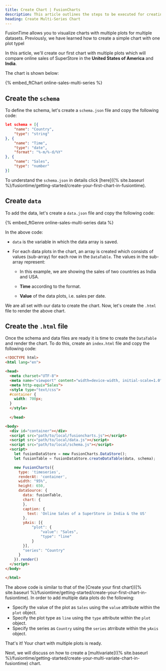 ```yaml
---
title: Create Chart | FusionCharts
description: This article outlines the steps to be executed for creating a multi-series chart.
heading: Create Multi-Series Chart
---
```


FusionTime allows you to visualize charts with multiple plots for multiple datasets. Previously, we have learned how to create a simple chart with one plot typel  

In this article, we'll create our first chart with multiple plots which will compare online sales of SuperStore in the **United States of America** and **India**. 

The chart is shown below:

{% embed_ftChart online-sales-multi-series %}

## Create the `schema`

To define the schema, let's create a `schema.json` file and copy the following code:

```JSON
let schema = [{
    "name": "Country",
    "type": "string"
}, {
    "name": "Time",
    "type": "date",
    "format": "%-m/%-d/%Y"
}, {
    "name": "Sales",
    "type": "number"
}]
```
To understand the `schema.json` in details click [here]({% site.baseurl %}/fusiontime/getting-started/create-your-first-chart-in-fusiontime).

## Create `data`

To add the data, let's create a `data.json` file and copy the following code:

{% embed_ftGenre online-sales-multi-series data %}

In the above code:

* `data` is the variable in which the data array is saved.

* For each data plots in the chart, an array is created which consists of values (sub-array) for each row in the `DataTable`. The values in the sub-array represent:

    * In this example, we are showing the sales of two countries as India and USA.

    * **Time** according to the format.

    * **Value** of the data plots, i.e. sales per date.

We are all set with our data to create the chart. Now, let's create the `.html` file to render the above chart.

## Create the `.html` file

Once the schema and data files are ready it is time to create the `DataTable` and render the chart. To do this, create an `index.html` file and copy the following code: 

```HTML
<!DOCTYPE html>
<html lang="en">

<head>
  <meta charset="UTF-8">
  <meta name="viewport" content="width=device-width, initial-scale=1.0">
  <meta http-equiv"Sales">
  <style type="text/css">
  #container {
    width: 700px;
  }
  </style>
  
  </head>

<body>
  <div id="container"></div>
  <script src="path/to/local/fusioncharts.js"></script>
  <script src="path/to/local/data.js"></script>
  <script src="path/to/local/schema.js"></script>
  <script>
    let fusionDataStore = new FusionCharts.DataStore();
    let fusionTable = fusionDataStore.createDataTable(data, schema);

    new FusionCharts({
      type: 'timeseries',
      renderAt: 'container',
      width: "95%",
      height: 650,
      dataSource: {
        data: fusionTable,
        chart: {
        },
        caption: {
          text: 'Online Sales of a SuperStore in India & the US'
        },
        yAxis: [{
            "plot": {
                "value": "Sales",
                "type": "line"
            }
        }],
        "series": "Country"
      }
    }).render()
  </script>
</body>

</html>
```

The above code is similar to that of the [Create your first chart]({% site.baseurl %}/fusiontime/getting-started/create-your-first-chart-in-fusiontime). In order to add multiple data plots do the following:

* Specify the value of the plot as `Sales` using the `value` attribute within the `plot` object.
* Specify the plot type as `line` using the `type` attribute within the `plot` object.
* Specify the series as `Country` using the `series` atrribute within the `yAxis` object.

That's it! Your chart with multiple plots is ready.

Next, we will discuss on how to create a [multivariate]({% site.baseurl %}/fusiontime/getting-started/create-your-multi-variate-chart-in-fusiontime) chart.